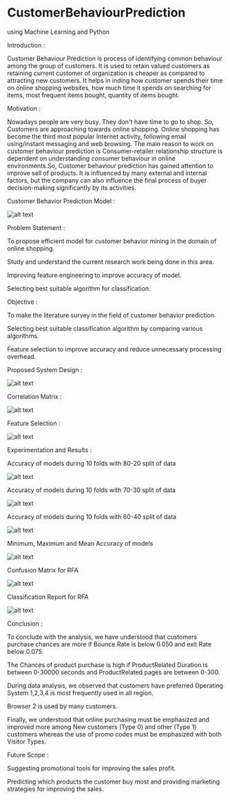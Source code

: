 # CustomerBehaviourPrediction
using Machine Learning and Python


Introduction :



Customer Behaviour Prediction is process of identifying common behaviour among the group of customers. It is used to retain valued customers as retaining current customer of organization is cheaper as compared to attracting new customers. It helps in inding how customer spends their time on online shopping websites, how much time it spends on searching for items, most frequent items bought, quantity of items bought.


Motivation :


Nowadays people are very busy. They don't have time to go to shop. So, Customers are approaching towards online shopping. Online shopping has become the third most popular Internet activity, following email using/instant messaging and web browsing. The main reason to work on customer behaviour prediction is Consumer-retailer relationship structure is dependent on understanding consumer behaviour in online environments.So, Customer behaviour prediction has gained attention to improve sell of products. It is influenced by many external and internal factors, but the company can also influence the final process of buyer decision-making significantly by its activities.


Customer Behavior Prediction Model :


![alt text](https://github.com/SheetalJade2019/CustomerBehaviourPrediction/blob/master/screenshot/CBPM.png)


Problem Statement :


To propose efficient model for customer behavior mining in the domain of online shopping. 

Study and understand the current research work being done in this area. 

Improving feature engineering to improve accuracy of model. 

Selecting best suitable algorithm for classification.
  

Objective :


To make the literature survey in the field of customer behavior prediction. 

Selecting best suitable classification algorithm by comparing various algorithms. 

Feature selection to improve accuracy and reduce unnecessary processing overhead.
   

Proposed System Design :


![alt text](https://github.com/SheetalJade2019/CustomerBehaviourPrediction/blob/master/screenshot/PSD.png)


Correlation Matrix :


![alt text](https://github.com/SheetalJade2019/CustomerBehaviourPrediction/blob/master/screenshot/CM.png)


Feature Selection :


![alt text](https://github.com/SheetalJade2019/CustomerBehaviourPrediction/blob/master/screenshot/FS.png)


Experimentation and Results :


Accuracy of models during 10 folds with 80-20 split of data


![alt text](https://github.com/SheetalJade2019/CustomerBehaviourPrediction/blob/master/screenshot/Accuracy_with_80_20.png)


Accuracy of models during 10 folds with 70-30 split of data


![alt text](https://github.com/SheetalJade2019/CustomerBehaviourPrediction/blob/master/screenshot/Accuracy_with_70_30.png)


Accuracy of models during 10 folds with 60-40 split of data


![alt text](https://github.com/SheetalJade2019/CustomerBehaviourPrediction/blob/master/screenshot/Accuracy_with_60_40.png)


Minimum, Maximum and Mean Accuracy of models


![alt text](https://github.com/SheetalJade2019/CustomerBehaviourPrediction/blob/master/screenshot/comparison.png)


Confusion Matrix for RFA


![alt text](https://github.com/SheetalJade2019/CustomerBehaviourPrediction/blob/master/screenshot/ConfusionMatrix.png)


Classification Report for RFA


![alt text](https://github.com/SheetalJade2019/CustomerBehaviourPrediction/blob/master/screenshot/ClassificationReport.png)


Conclusion :


To conclude with the analysis, we have understood that customers purchase chances are more if Bounce Rate is below 0.050 and exit
Rate below 0.075.

The Chances of product purchase is high if ProductRelated Duration is between 0-30000 seconds and ProductRelated pages are between
0-300.

During data analysis, we observed that customers have preferred Operating System 1,2,3,4 is most frequently used in all region.

Browser 2 is used by many customers.

Finally, we understood that online purchasing must be emphasized and improved more among New customers (Type 0) and other (Type 1)
customers whereas the use of promo codes must be emphasized with both Visitor Types.


Future Scope :


Suggesting promotional tools for improving the sales profit.

Predicting which products the customer buy most and providing marketing strategies for improving the sales.












